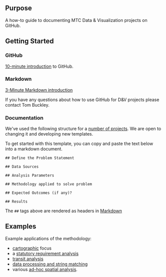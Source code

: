 ## Purpose   

A how-to guide to documenting MTC Data & Visualization projects on GitHub.  

## Getting Started 

### GitHub

[10-minute introduction](https://guides.github.com/activities/hello-world/) to GitHub.  

### Markdown

[3-Minute Markdown introduction](https://guides.github.com/features/mastering-markdown/)

If you have any questions about how to use GitHub for D&V projects please contact Tom Buckley.  

### Documentation

We've used the following structure for a [number of projects](#Examples). We are open to changing it and developing new templates.

To get started with this template, you can copy and paste the text below into a markdown document. 

```
## Define the Problem Statement

## Data Sources

## Analysis Parameters

## Methodology applied to solve problem

## Expected Outcomes (if any)?

## Results
```

The `##` tags above are rendered as headers in [Markdown](#Markdown)  

## Examples

Example applications of the methodology:

- [cartographic](https://github.com/BayAreaMetro/motm) focus
- a [statutory requirement analysis](https://github.com/BayAreaMetro/tpp_ceqa_map_for_pba_17) 
- [transit analysis](https://github.com/BayAreaMetro/RegionalTransitDatabase/blob/master/docs/transit_priority_areas.md) 
- [data processing and string matching](https://github.com/BayAreaMetro/vital-signs-traffic-data)
- various [ad-hoc spatial analysis](https://github.com/BayAreaMetro/Adhoc-Spatial-Analysis).      
